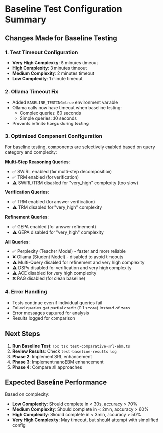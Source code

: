 # Baseline Test Configuration Summary

## Changes Made for Baseline Testing

### 1. **Test Timeout Configuration**
- **Very High Complexity**: 5 minutes timeout
- **High Complexity**: 3 minutes timeout  
- **Medium Complexity**: 2 minutes timeout
- **Low Complexity**: 1 minute timeout

### 2. **Ollama Timeout Fix**
- Added `BASELINE_TESTING=true` environment variable
- Ollama calls now have timeout when baseline testing:
  - Complex queries: 60 seconds
  - Simple queries: 30 seconds
- Prevents infinite hangs during testing

### 3. **Optimized Component Configuration**
For baseline testing, components are selectively enabled based on query category and complexity:

**Multi-Step Reasoning Queries**:
- ✅ SWiRL enabled (for multi-step decomposition)
- ✅ TRM enabled (for verification)
- ⚠️ SWiRL/TRM disabled for "very_high" complexity (too slow)

**Verification Queries**:
- ✅ TRM enabled (for answer verification)
- ⚠️ TRM disabled for "very_high" complexity

**Refinement Queries**:
- ✅ GEPA enabled (for answer refinement)
- ⚠️ GEPA disabled for "very_high" complexity

**All Queries**:
- ✅ Perplexity (Teacher Model) - faster and more reliable
- ❌ Ollama (Student Model) - disabled to avoid timeouts
- ⚠️ Multi-Query disabled for refinement and very high complexity
- ⚠️ DSPy disabled for verification and very high complexity
- ⚠️ ACE disabled for very high complexity
- ❌ RAG disabled (for clean baseline)

### 4. **Error Handling**
- Tests continue even if individual queries fail
- Failed queries get partial credit (0.1 score) instead of zero
- Error messages captured for analysis
- Results logged for comparison

## Next Steps

1. **Run Baseline Test**: `npx tsx test-comparative-srl-ebm.ts`
2. **Review Results**: Check `test-baseline-results.log`
3. **Phase 2**: Implement SRL enhancement
4. **Phase 3**: Implement nanoEBM enhancement
5. **Phase 4**: Compare all approaches

## Expected Baseline Performance

Based on complexity:
- **Low Complexity**: Should complete in < 30s, accuracy > 70%
- **Medium Complexity**: Should complete in < 2min, accuracy > 60%
- **High Complexity**: Should complete in < 3min, accuracy > 50%
- **Very High Complexity**: May timeout, but should attempt with simplified config


